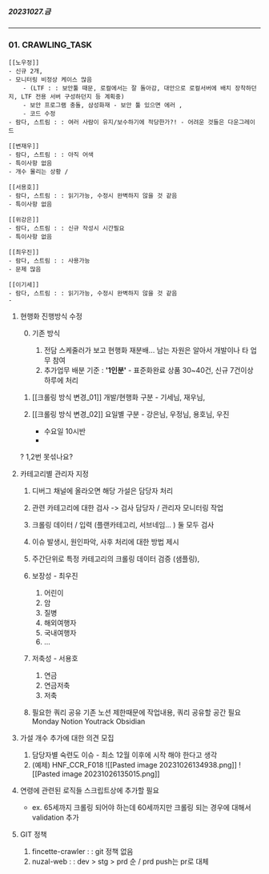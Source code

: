 
##### 20231027.금

---

### 01. CRAWLING_TASK
	
	[[노우정]]
	- 신규 2개,
	- 모니터링 비정상 케이스 많음 
		- (LTF : : 보안툴 때문, 로컬에서는 잘 돌아감, 대안으로 로컬서버에 배치 장착하던지, LTF 전용 서버 구성하던지 등 계획중)
		- 보안 프로그램 충돌, 삼성화재 - 보안 툴 있으면 에러 , 
		- 코드 수정 
	- 람다, 스트림 : : 여러 사람이 유지/보수하기에 적당한가?! - 어려운 것들은 다운그레이드
	
	[[변재우]]
	- 람다, 스트림 : : 아직 어색
	- 특이사항 없음 
	- 개수 몰리는 상황 / 
	
	[[서용호]]
	- 람다, 스트림 : : 읽기가능, 수정시 완벽하지 않을 것 같음
	- 특이사항 없음
	
	[[위강은]]
	- 람다, 스트림 : : 신규 작성시 시간필요
	- 특이사항 없음 
	
	[[최우진]] 
	- 람다, 스트림 : : 사용가능
	- 문제 많음
	
	[[이기세]]
	- 람다, 스트림 : : 읽기가능, 수정시 완벽하지 않을 것 같음
	- 

1. 현행화 진행방식 수정

	0. 기존 방식
		1. 전담 스케줄러가 보고 현행화 재분배... 남는 자원은 알아서 개발이나 타 업무 참여
		2. 추가업무 배분 기준 :  **'1인분'** - 표준화완료 상품 30~40건, 신규 7건이상 하루에 처리

	1. [[크롤링 방식 변경_01]] 개발/현행화 구분 - 기세님, 재우님, 
	2. [[크롤링 방식 변경_02]] 요일별 구분 - 강은님, 우정님, 용호님, 우진
	   - 수요일 10시반
	   - 
	? 1,2번 못섞나요?


3. 카테고리별 관리자 지정
	1. 디버그 채널에 올라오면 해당  가설은 담당자 처리
	2. 관련 카테고리에 대한 검사 -> 검사 담당자 / 관리자 모니터링 작업
	3. 크롤링 데이터 / 입력 (플랜카테고리, 서브네임... ) 둘 모두 검사
	4. 이슈 발생시, 원인파악, 사후 처리에 대한 방법 제시

	1. 주간단위로 특정 카테고리의 크롤링 데이터 검증 (샘플링), 
	2. 보장성 - 최우진
		1. 어린이
		2. 암
		3. 질병
		4. 해외여행자
		5. 국내여행자
		6. ...

	3. 저축성 - 서용호
		1. 연금
		2. 연금저축
		3. 저축

	4. 필요한 쿼리 공유
		기존 노션 제한때문에 작업내용, 쿼리 공유할 공간 필요
		Monday
		Notion 
		Youtrack 
		Obsidian
		

04. 가설 개수 추가에 대한 의견 모집
	1. 담당자별 숙련도 이슈 - 최소 12월 이후에 시작 해야 한다고 생각
	2. (예제) HNF_CCR_F018
		![[Pasted image 20231026134938.png]]
		![[Pasted image 20231026135015.png]]

05. 연령에 관련된 로직들 스크립트상에 추가할 필요
	- ex. 65세까지 크롤링 되어야 하는데 60세까지만 크롤링 되는 경우에 대해서 validation 추가

06. GIT 정책
	1. fincette-crawler : : git 정책 없음
	2. nuzal-web : : dev > stg > prd 순 / prd push는 pr로 대체